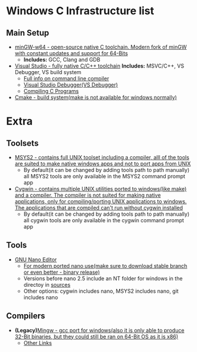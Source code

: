 # Windows C Infrastructure list
## Main Setup
* [minGW-w64 - open-source native C toolchain. Modern fork of minGW with constant updates and support for 64-Bits](http://mingw-w64.org/)
	* **Includes:** GCC, Clang and GDB
* [Visual Studio - fully native C/C++ toolchain](https://docs.microsoft.com/en-us/cpp/build/projects-and-build-systems-cpp)
	**Includes:** MSVC/C++, VS Debugger, VS build system
	* [Full info on command line compiler](https://docs.microsoft.com/en-us/cpp/build/building-on-the-command-line)
	* [Visual Studio Debugger(VS Debugger)](https://docs.microsoft.com/en-us/visualstudio/debugger/)
	* [Compiling C Programs](https://docs.microsoft.com/en-us/cpp/build/walkthrough-compile-a-c-program-on-the-command-line)
* [Cmake - build system(make is not available for windows normally)](https://cmake.org/)



# Extra
## Toolsets
* [MSYS2 - contains full UNIX toolset including a compiler, alll of the tools are suited to make native windows apps and not to port apps from UNIX](https://www.msys2.org/)
	* By default(it can be changed by adding tools path to path manually) all MSYS2 tools are only available in the MSYS2 command prompt app
* [Cygwin - contains multiple UNIX utilities ported to windows(like make) and a compiler. The compiler is not suited for making native applications, only for compiling/porting UNIX applications to windows. The applications that are compiled can't run without cygwin installed](https://cygwin.com/)
	* By default(it can be changed by adding tools path to path manually) all cygwin tools are only available in the cygwin command prompt app

## Tools
* [GNU Nano Editor](https://www.nano-editor.org/)
	* [For modern ported nano use(make sure to download stable branch or even better - binary release)](https://github.com/lhmouse/nano-win)
	* Versions before nano 2.5 include an NT folder for windows in the directoy in [sources](https://nano-editor.org/dist/)
	* Other options: cygwin includes nano, MSYS2 includes nano, git includes nano

## Compilers
* **(Legacy)**[Mingw - gcc port for windows(also it is only able to produce 32-Bit binaries, but they could still be ran on 64-Bit OS as it is x86)](https://osdn.net/projects/mingw/)
	* [Other Links](https://sourceforge.net/projects/mingw/)